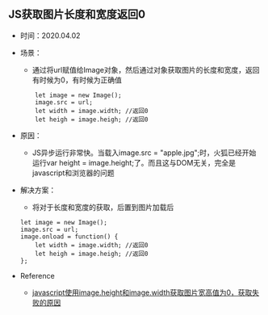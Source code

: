 ## JS获取图片长度和宽度返回0

+ 时间：2020.04.02
+ 场景：
	+ 通过将url赋值给Image对象，然后通过对象获取图片的长度和宽度，返回有时候为0，有时候为正确值
	```
		let image = new Image();
		image.src = url;
		let width = image.width; //返回0
		let heigh = image.heigh; //返回0
	```

+ 原因：
	
	+ JS异步运行非常快。当载入image.src = "apple.jpg";时，火狐已经开始运行var height = image.height;了。而且这与DOM无关，完全是javascript和浏览器的问题
	
+ 解决方案：
	+ 将对于长度和宽度的获取，后置到图片加载后
	```
	let image = new Image();
	image.src = url;
	image.onload = function() {
		let width = image.width; //返回0
		let heigh = image.heigh; //返回0
	};
	```

+ Reference
	
	+ [javascript使用image.height和image.width获取图片宽高值为0，获取失败的原因](https://blog.csdn.net/bzxcl/article/details/53461934)